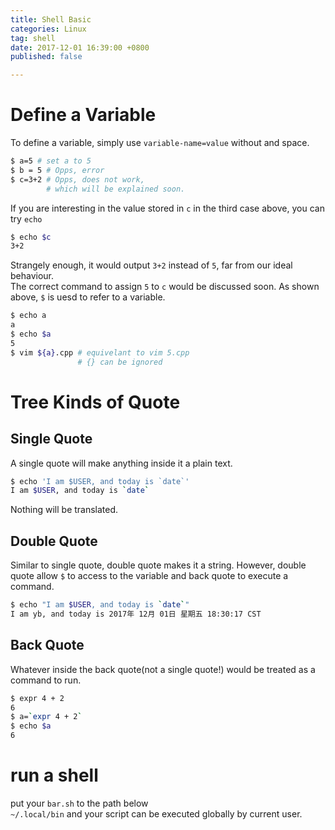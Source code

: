 ```yaml
---
title: Shell Basic
categories: Linux
tag: shell
date: 2017-12-01 16:39:00 +0800
published: false

---
```

# Define a Variable
To define a variable, simply use `variable-name=value` without and space.  
```sh
$ a=5 # set a to 5
$ b = 5 # Opps, error
$ c=3+2 # Opps, does not work, 
        # which will be explained soon.
```
If you are interesting in the value stored in `c` in the third case above, you can try `echo`
```sh
$ echo $c
3+2
```
Strangely enough, it would output `3+2` instead of `5`, far from our ideal behaviour.  
The correct command to assign `5` to `c` would be discussed soon.
As shown above, `$` is uesd to refer to a variable.
```sh
$ echo a
a
$ echo $a
5
$ vim ${a}.cpp # equivelant to vim 5.cpp
               # {} can be ignored
``` 
# Tree Kinds of Quote
## Single Quote
A single quote will make anything inside it a plain text.
```sh
$ echo 'I am $USER, and today is `date`'
I am $USER, and today is `date`
```
Nothing will be translated.
## Double Quote
Similar to single quote, double quote makes it a string. However, double quote allow `$` to access to the variable and back quote to execute a command.
```sh
$ echo "I am $USER, and today is `date`"
I am yb, and today is 2017年 12月 01日 星期五 18:30:17 CST
```
## Back Quote
Whatever inside the back quote(not a single quote!) would be treated as a command to run.
```sh
$ expr 4 + 2
6
$ a=`expr 4 + 2`
$ echo $a
6
```
# run a shell
put your `bar.sh` to the path below  
`~/.local/bin`
and your script can be executed globally by current user.
